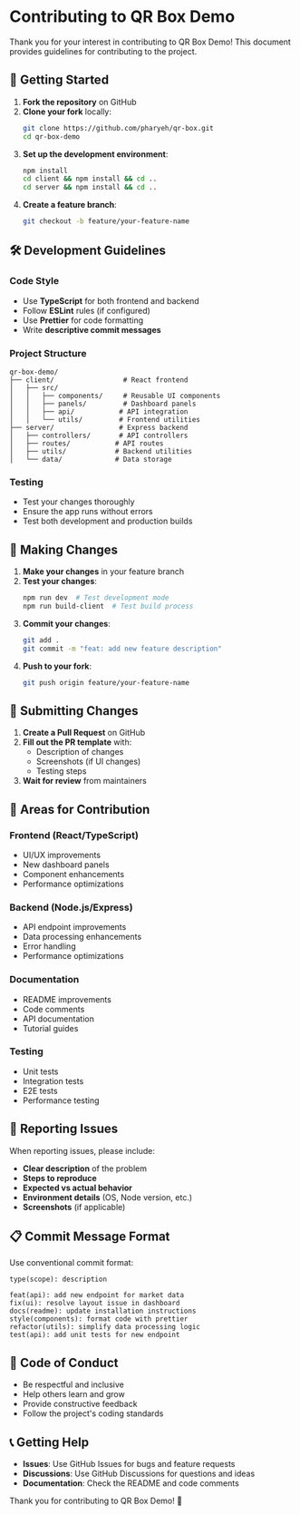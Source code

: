 # Contributing to QR Box Demo

Thank you for your interest in contributing to QR Box Demo! This document provides guidelines for contributing to the project.

## 🚀 Getting Started

1. **Fork the repository** on GitHub
2. **Clone your fork** locally:
   ```bash
   git clone https://github.com/pharyeh/qr-box.git
   cd qr-box-demo
   ```
3. **Set up the development environment**:
   ```bash
   npm install
   cd client && npm install && cd ..
   cd server && npm install && cd ..
   ```
4. **Create a feature branch**:
   ```bash
   git checkout -b feature/your-feature-name
   ```

## 🛠️ Development Guidelines

### Code Style
- Use **TypeScript** for both frontend and backend
- Follow **ESLint** rules (if configured)
- Use **Prettier** for code formatting
- Write **descriptive commit messages**

### Project Structure
```
qr-box-demo/
├── client/                 # React frontend
│   ├── src/
│   │   ├── components/     # Reusable UI components
│   │   ├── panels/         # Dashboard panels
│   │   ├── api/           # API integration
│   │   └── utils/         # Frontend utilities
├── server/                # Express backend
│   ├── controllers/       # API controllers
│   ├── routes/           # API routes
│   ├── utils/            # Backend utilities
│   └── data/             # Data storage
```

### Testing
- Test your changes thoroughly
- Ensure the app runs without errors
- Test both development and production builds

## 📝 Making Changes

1. **Make your changes** in your feature branch
2. **Test your changes**:
   ```bash
   npm run dev  # Test development mode
   npm run build-client  # Test build process
   ```
3. **Commit your changes**:
   ```bash
   git add .
   git commit -m "feat: add new feature description"
   ```
4. **Push to your fork**:
   ```bash
   git push origin feature/your-feature-name
   ```

## 🔄 Submitting Changes

1. **Create a Pull Request** on GitHub
2. **Fill out the PR template** with:
   - Description of changes
   - Screenshots (if UI changes)
   - Testing steps
3. **Wait for review** from maintainers

## 🎯 Areas for Contribution

### Frontend (React/TypeScript)
- UI/UX improvements
- New dashboard panels
- Component enhancements
- Performance optimizations

### Backend (Node.js/Express)
- API endpoint improvements
- Data processing enhancements
- Error handling
- Performance optimizations

### Documentation
- README improvements
- Code comments
- API documentation
- Tutorial guides

### Testing
- Unit tests
- Integration tests
- E2E tests
- Performance testing

## 🐛 Reporting Issues

When reporting issues, please include:
- **Clear description** of the problem
- **Steps to reproduce**
- **Expected vs actual behavior**
- **Environment details** (OS, Node version, etc.)
- **Screenshots** (if applicable)

## 📋 Commit Message Format

Use conventional commit format:
```
type(scope): description

feat(api): add new endpoint for market data
fix(ui): resolve layout issue in dashboard
docs(readme): update installation instructions
style(components): format code with prettier
refactor(utils): simplify data processing logic
test(api): add unit tests for new endpoint
```

## 🤝 Code of Conduct

- Be respectful and inclusive
- Help others learn and grow
- Provide constructive feedback
- Follow the project's coding standards

## 📞 Getting Help

- **Issues**: Use GitHub Issues for bugs and feature requests
- **Discussions**: Use GitHub Discussions for questions and ideas
- **Documentation**: Check the README and code comments

Thank you for contributing to QR Box Demo! 🎉 
